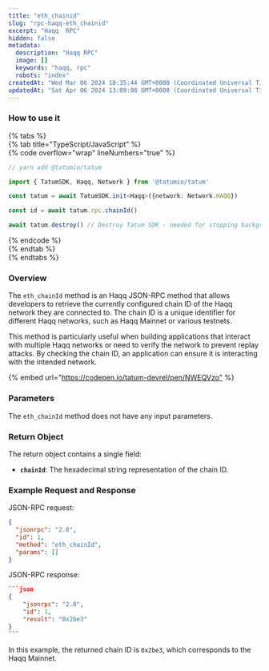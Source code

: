 ```yaml
---
title: "eth_chainid"
slug: "rpc-haqq-eth_chainid"
excerpt: "Haqq  RPC"
hidden: false
metadata: 
  description: "Haqq RPC"
  image: []
  keywords: "haqq, rpc"
  robots: "index"
createdAt: "Wed Mar 06 2024 10:35:44 GMT+0000 (Coordinated Universal Time)"
updatedAt: "Sat Apr 06 2024 13:09:00 GMT+0000 (Coordinated Universal Time)"
---
```




### How to use it

{% tabs %}  
{% tab title="TypeScript/JavaScript" %}  
{% code overflow="wrap" lineNumbers="true" %}

```typescript
// yarn add @tatumio/tatum

import { TatumSDK, Haqq, Network } from '@tatumio/tatum'

const tatum = await TatumSDK.init<Haqq>({network: Network.HAQQ})

const id = await tatum.rpc.chainId()

await tatum.destroy() // Destroy Tatum SDK - needed for stopping background jobs
```

{% endcode %}  
{% endtab %}  
{% endtabs %}

### Overview

The `eth_chainId` method is an Haqq JSON-RPC method that allows developers to retrieve the currently configured chain ID of the Haqq network they are connected to. The chain ID is a unique identifier for different Haqq networks, such as Haqq Mainnet or various testnets.

This method is particularly useful when building applications that interact with multiple Haqq networks or need to verify the network to prevent replay attacks. By checking the chain ID, an application can ensure it is interacting with the intended network.

{% embed url="<https://codepen.io/tatum-devrel/pen/NWEQVzo"> %}

### Parameters

The `eth_chainId` method does not have any input parameters.

### Return Object

The return object contains a single field:

- **`chainId`**: The hexadecimal string representation of the chain ID.

### Example Request and Response

JSON-RPC request:

```json
{
  "jsonrpc": "2.0",
  "id": 1,
  "method": "eth_chainId",
  "params": []
}
```

JSON-RPC response:

````json
```json
{
    "jsonrpc": "2.0",
    "id": 1,
    "result": "0x2be3"
}
```
````

In this example, the returned chain ID is `0x2be3`, which corresponds to the Haqq Mainnet.
